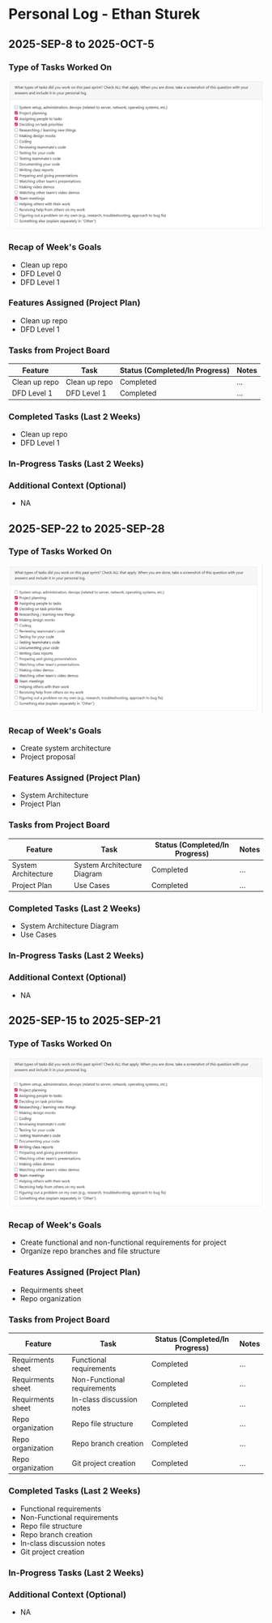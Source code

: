 # Personal Log - Ethan Sturek
## 2025-SEP-8 to 2025-OCT-5


### Type of Tasks Worked On
![Screenshot](<screenshots/Ethan/Week 3.png>)

### Recap of Week's Goals
- Clean up repo
- DFD Level 0
- DFD Level 1


### Features Assigned (Project Plan)
- Clean up repo
- DFD Level 1

### Tasks from Project Board
| Feature | Task | Status (Completed/In Progress) | Notes |
|------|------|-------------------------------|-------|
| Clean up repo | Clean up repo | Completed | … |
| DFD Level 1 | DFD Level 1 | Completed | … |

### Completed Tasks (Last 2 Weeks)
- Clean up repo 
- DFD Level 1

### In-Progress Tasks (Last 2 Weeks)


### Additional Context (Optional)
- NA

## 2025-SEP-22 to 2025-SEP-28


### Type of Tasks Worked On
![Screenshot](<screenshots/Ethan/Week 2.png>)

### Recap of Week's Goals
- Create system architecture
- Project proposal


### Features Assigned (Project Plan)
- System Architecture
- Project Plan

### Tasks from Project Board
| Feature | Task | Status (Completed/In Progress) | Notes |
|------|------|-------------------------------|-------|
| System Architecture | System Architecture Diagram | Completed | … |
| Project Plan | Use Cases | Completed | … |

### Completed Tasks (Last 2 Weeks)
- System Architecture Diagram
- Use Cases

### In-Progress Tasks (Last 2 Weeks)


### Additional Context (Optional)
- NA

## 2025-SEP-15 to 2025-SEP-21


### Type of Tasks Worked On
![Screenshot](<screenshots/Ethan/Week 1.png>)

### Recap of Week's Goals
- Create functional and non-functional requirements for project
- Organize repo branches and file structure


### Features Assigned (Project Plan)
- Requirments sheet 
- Repo organization 

### Tasks from Project Board
| Feature | Task | Status (Completed/In Progress) | Notes |
|------|------|-------------------------------|-------|
| Requirments sheet | Functional requirements | Completed | … |
| Requirments sheet | Non-Functional requirements| Completed | … |
| Requirments sheet | In-class discussion notes| Completed | … |
| Repo organization | Repo file structure| Completed | … |
| Repo organization | Repo branch creation| Completed | … |
| Repo organization | Git project creation| Completed | … |

### Completed Tasks (Last 2 Weeks)
- Functional requirements 
- Non-Functional requirements 
- Repo file structure 
- Repo branch creation 
- In-class discussion notes 
- Git project creation 

### In-Progress Tasks (Last 2 Weeks)


### Additional Context (Optional)
- NA